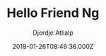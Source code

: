 ---
title: Hello Friend Ng
github: https://github.com/rhazdon/hugo-theme-hello-friend-ng
demo: https://themes.gohugo.io/theme/hugo-theme-hello-friend-ng/
author: Djordje Atlialp
ssg:
  - Hugo
cms:
  - No Cms
date: 2019-01-26T08:46:36.000Z
github_branch: master
description: >-
  Pretty basic theme for Hugo that covers all of the essentials. All you have to
  do is start typing!
stale: false
---